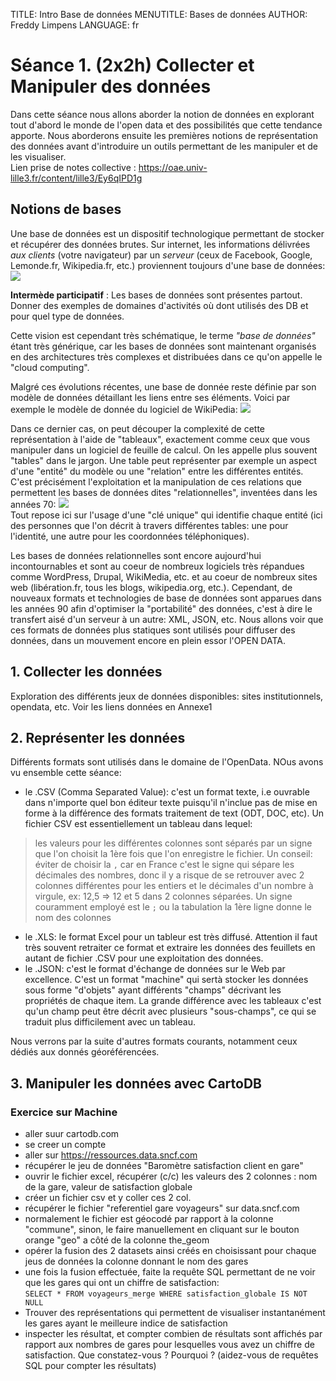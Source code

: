 TITLE: Intro Base de données
MENUTITLE: Bases de données
AUTHOR: Freddy Limpens
LANGUAGE: fr

# Séance 1. (2x2h) Collecter et Manipuler des données

Dans cette séance nous allons aborder la notion de données en explorant tout d'abord le monde de l'open data et des possibilités que cette tendance apporte. Nous aborderons ensuite les premières notions de représentation des données avant d'introduire un outils permettant de les manipuler et de les visualiser.  
Lien prise de notes collective : https://oae.univ-lille3.fr/content/lille3/Ey6qIPD1g

## Notions de bases
Une base de données est un dispositif technologique permettant de stocker et récupérer des données brutes. Sur internet, les informations délivrées *aux clients* (votre navigateur) par un *serveur* (ceux de Facebook, Google, Lemonde.fr, Wikipedia.fr, etc.) proviennent toujours d'une base de données:  
![](http://static.commentcamarche.net/www.commentcamarche.net/pictures/bdd-images-basecs.gif)  

 **Intermède participatif** : Les bases de données sont présentes partout. Donner des exemples de domaines d'activités où dont utilisés des DB et pour quel type de données.  
  
Cette vision est cependant très schématique, le terme *"base de données"* étant très générique, car les bases de données sont maintenant organisés en des architectures très complexes et distribuées dans ce qu'on appelle le "cloud computing".

Malgré ces évolutions récentes, une base de donnée reste définie par son modèle de données détaillant les liens entre ses éléments. Voici par exemple le modèle de donnée du logiciel de WikiPedia:
![](https://upload.wikimedia.org/wikipedia/commons/2/2c/Mediawiki_dbschema.svg)

Dans ce dernier cas, on peut découper la complexité de cette représentation à l'aide de "tableaux", exactement comme ceux que vous manipuler dans un logiciel de feuille de calcul. On les appelle plus souvent "tables" dans le jargon. Une table peut représenter par exemple un aspect d'une "entité" du modèle ou une "relation" entre les différentes entités. C'est précisément l'exploitation et la manipulation de ces relations que permettent les bases de données dites "relationnelles", inventées dans les années 70:
![](https://upload.wikimedia.org/wikipedia/commons/thumb/4/4c/Relational_key_SVG.svg/300px-Relational_key_SVG.svg.png)  
Tout repose ici sur l'usage d'une "clé unique" qui identifie chaque entité (ici des personnes que l'on décrit à travers différentes tables: une pour l'identité, une autre pour les coordonnées téléphoniques).   

Les bases de données relationnelles sont encore aujourd'hui incontournables et sont au coeur de nombreux logiciels très répandues comme WordPress, Drupal, WikiMedia, etc. et au coeur de nombreux sites web (libération.fr, tous les blogs, wikipedia.org, etc.). Cependant, de nouveaux formats et technologies de base de données sont apparues dans les années 90 afin d'optimiser la "portabilité" des données, c'est à dire le transfert aisé d'un serveur à un autre: XML, JSON, etc. Nous allons voir que ces formats de données plus statiques sont utilisés pour diffuser des données, dans un mouvement encore en plein essor l'OPEN DATA.

## 1. Collecter les données

Exploration des différents jeux de données disponibles: sites institutionnels, opendata, etc. Voir les liens données en Annexe1
## 2. Représenter les données
Différents formats sont utilisés dans le domaine de l'OpenData. NOus avons vu ensemble cette séance:
* le .CSV (Comma Separated Value): c'est un format texte, i.e ouvrable dans n'importe quel bon éditeur texte puisqu'il n'inclue pas de mise en forme à la différence des formats   traitement de text (ODT, DOC, etc). Un fichier CSV est essentiellement un tableau dans lequel:
> les valeurs pour les différentes colonnes sont séparés par un signe que l'on choisit la 1ère fois que l'on enregistre le fichier. Un conseil: éviter de choisir la `,` car en France c'est le signe qui sépare les décimales des nombres, donc il y a risque de se retrouver avec 2 colonnes différentes pour les entiers et le décimales d'un nombre à virgule, ex: 12,5 => 12 et 5 dans 2 colonnes séparées. Un signe couramment employé est le `;` ou la tabulation 
> la 1ère ligne donne le nom des colonnes  
* le .XLS: le format Excel pour un tableur est très diffusé. Attention il faut très souvent retraiter ce format et extraire les données des feuillets en autant de fichier .CSV pour une exploitation des données.
* le .JSON: c'est le format d'échange de données sur le Web par excellence. C'est un format "machine" qui sertà stocker les données sous forme "d'objets" ayant différents "champs" décrivant les propriétés de chaque item. La grande différence avec les tableaux c'est qu'un champ peut être décrit avec plusieurs "sous-champs", ce qui se traduit plus difficilement avec un tableau.  

Nous verrons par la suite d'autres formats courants, notamment ceux dédiés aux donnés géoréférencées.  

## 3. Manipuler les données avec CartoDB
### Exercice sur Machine  
* aller suur cartodb.com
* se creer un compte
* aller sur https://ressources.data.sncf.com
* récupérer le jeu de données "Baromètre satisfaction client en gare"
* ouvrir le fichier excel, récupérer (c/c) les valeurs des 2 colonnes : nom de la gare, valeur de satisfaction globale
* créer un fichier csv et y coller ces 2 col. 
* récupérer le fichier "referentiel gare voyageurs" sur data.sncf.com
* normalement le fichier est géocodé par rapport à la colonne "commune", sinon, le faire manuellement en cliquant sur le bouton orange "geo" a côté de la colonne the_geom
* opérer la fusion des 2 datasets ainsi créés en choisissant pour chaque jeus de données la colonne donnant le nom des gares
* une fois la fusion effectuée, faite la requête SQL permettant de ne voir que les gares qui ont un chiffre de satisfaction:  
``SELECT * FROM voyageurs_merge WHERE satisfaction_globale IS NOT NULL``
* Trouver des représentations qui permettent de visualiser instantanément les gares ayant le meilleure indice de satisfaction
* inspecter les résultat, et compter combien de résultats sont affichés par rapport aux nombres de gares pour lesquelles vous avez un chiffre de satisfaction. Que constatez-vous ? Pourquoi ? (aidez-vous de requêtes SQL pour compter les résultats)

